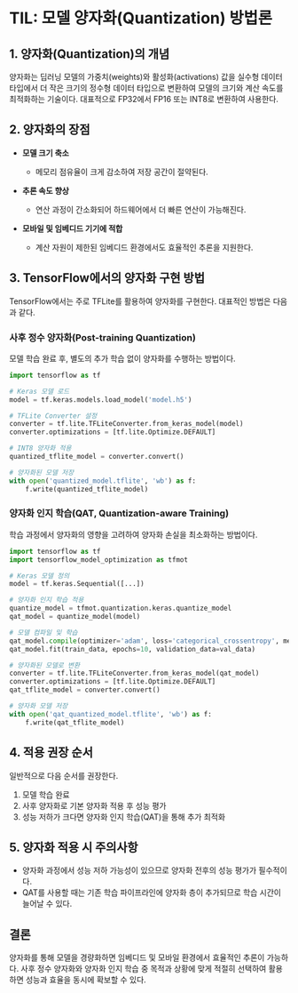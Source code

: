 # TIL: 모델 양자화(Quantization) 방법론

## 1. 양자화(Quantization)의 개념

양자화는 딥러닝 모델의 가중치(weights)와 활성화(activations) 값을 실수형 데이터 타입에서 더 작은 크기의 정수형 데이터 타입으로 변환하여 모델의 크기와 계산 속도를 최적화하는 기술이다. 대표적으로 FP32에서 FP16 또는 INT8로 변환하여 사용한다.

## 2. 양자화의 장점

- **모델 크기 축소**
  - 메모리 점유율이 크게 감소하여 저장 공간이 절약된다.

- **추론 속도 향상**
  - 연산 과정이 간소화되어 하드웨어에서 더 빠른 연산이 가능해진다.

- **모바일 및 임베디드 기기에 적합**
  - 계산 자원이 제한된 임베디드 환경에서도 효율적인 추론을 지원한다.

## 3. TensorFlow에서의 양자화 구현 방법

TensorFlow에서는 주로 TFLite를 활용하여 양자화를 구현한다. 대표적인 방법은 다음과 같다.

### 사후 정수 양자화(Post-training Quantization)

모델 학습 완료 후, 별도의 추가 학습 없이 양자화를 수행하는 방법이다.

```python
import tensorflow as tf

# Keras 모델 로드
model = tf.keras.models.load_model('model.h5')

# TFLite Converter 설정
converter = tf.lite.TFLiteConverter.from_keras_model(model)
converter.optimizations = [tf.lite.Optimize.DEFAULT]

# INT8 양자화 적용
quantized_tflite_model = converter.convert()

# 양자화된 모델 저장
with open('quantized_model.tflite', 'wb') as f:
    f.write(quantized_tflite_model)
```

### 양자화 인지 학습(QAT, Quantization-aware Training)

학습 과정에서 양자화의 영향을 고려하여 양자화 손실을 최소화하는 방법이다.

```python
import tensorflow as tf
import tensorflow_model_optimization as tfmot

# Keras 모델 정의
model = tf.keras.Sequential([...])

# 양자화 인지 학습 적용
quantize_model = tfmot.quantization.keras.quantize_model
qat_model = quantize_model(model)

# 모델 컴파일 및 학습
qat_model.compile(optimizer='adam', loss='categorical_crossentropy', metrics=['accuracy'])
qat_model.fit(train_data, epochs=10, validation_data=val_data)

# 양자화된 모델로 변환
converter = tf.lite.TFLiteConverter.from_keras_model(qat_model)
converter.optimizations = [tf.lite.Optimize.DEFAULT]
qat_tflite_model = converter.convert()

# 양자화 모델 저장
with open('qat_quantized_model.tflite', 'wb') as f:
    f.write(qat_tflite_model)
```

## 4. 적용 권장 순서

일반적으로 다음 순서를 권장한다.

1. 모델 학습 완료
2. 사후 양자화로 기본 양자화 적용 후 성능 평가
3. 성능 저하가 크다면 양자화 인지 학습(QAT)을 통해 추가 최적화

## 5. 양자화 적용 시 주의사항

- 양자화 과정에서 성능 저하 가능성이 있으므로 양자화 전후의 성능 평가가 필수적이다.
- QAT를 사용할 때는 기존 학습 파이프라인에 양자화 층이 추가되므로 학습 시간이 늘어날 수 있다.

## 결론

양자화를 통해 모델을 경량화하면 임베디드 및 모바일 환경에서 효율적인 추론이 가능하다. 사후 정수 양자화와 양자화 인지 학습 중 목적과 상황에 맞게 적절히 선택하여 활용하면 성능과 효율을 동시에 확보할 수 있다.

